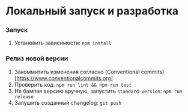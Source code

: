 # Локальный запуск и разработка

### Запуск
1. Установить зависимости: `npm install`

### Релиз новой версии
1. Закоммитить изменения согласно (Conventional commits)[https://www.conventionalcommits.org]
2. Проверить код: `npm run lint && npm run test`
3. Не бампая версию вручную, запустить `standard-version`: `npm run release`
4. Запушить созданный changelog: `git push`